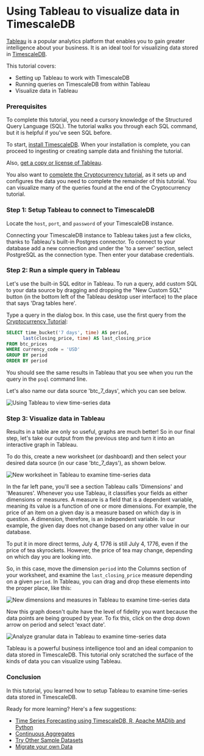 # Using Tableau to visualize data in TimescaleDB

[Tableau][get-tableau] is a popular analytics platform that enables you to gain
greater intelligence about your business. It is an ideal tool for visualizing
data stored in [TimescaleDB][timescale-products].

This tutorial covers:

- Setting up Tableau to work with TimescaleDB
- Running queries on TimescaleDB from within Tableau
- Visualize data in Tableau

### Prerequisites

To complete this tutorial, you need a cursory knowledge of the Structured Query
Language (SQL). The tutorial walks you through each SQL command, but it is
helpful if you've seen SQL before.

To start, [install TimescaleDB][install-timescale]. When your installation is
complete, you can proceed to ingesting or creating sample data and finishing the
tutorial.

Also, [get a copy or license of Tableau][get-tableau].

You also want to [complete the Cryptocurrency tutorial][crypto-tutorial], as it
sets up and configures the data you need to complete the remainder of this
tutorial. You can visualize many of the queries found at the end of the
Cryptocurrency tutorial.

### Step 1: Setup Tableau to connect to TimescaleDB

Locate the `host`, `port`, and `password` of your TimescaleDB instance.

Connecting your TimescaleDB instance to Tableau takes just a few clicks, thanks
to Tableau's  built-in Postgres connector. To connect to your database add a new
connection and under the  'to a server' section, select PostgreSQL as the
connection type. Then enter your database  credentials.

### Step 2: Run a simple query in Tableau

Let's use the built-in SQL editor in Tableau. To run a query, add custom SQL to your data source
by dragging and dropping the "New Custom SQL" button (in the bottom left of the Tableau desktop
user interface) to the place that says 'Drag tables here'.

Type a query in the dialog box. In this case, use the first
query from the [Cryptocurrency Tutorial][crypto-tutorial]:

```sql
SELECT time_bucket('7 days', time) AS period,
      last(closing_price, time) AS last_closing_price
FROM btc_prices
WHERE currency_code = 'USD'
GROUP BY period
ORDER BY period
```

You should see the same results in Tableau that you see when you run the query in the
`psql` command line.

Let's also name our data source 'btc_7_days', which you can see below.

<img class="main-content__illustration" src="https://assets.iobeam.com/images/docs/screenshots-for-tableau-tutorial/tableau-simple-query-results.png" alt="Using Tableau to view time-series data"/>

### Step 3: Visualize data in Tableau

Results in a table are only so useful, graphs are much better! So in our final
step, let's take our output from the previous step and turn it into an interactive
graph in Tableau.

To do this, create a new worksheet (or dashboard) and then select your desired data source
(in our case 'btc_7_days'), as shown below.

<img class="main-content__illustration" src="https://assets.iobeam.com/images/docs/screenshots-for-tableau-tutorial/tableau-new-worksheet.png" alt="New worksheet in Tableau to examine time-series data"/>

In the far left pane, you'll see a section Tableau calls 'Dimensions' and 'Measures'.
Whenever you use Tableau, it classifies your fields as either dimensions or
measures. A measure is a field that is a dependent variable, meaning its value is a
function of one or more dimensions. For example, the price of an item on a given day
is a measure based on which day is in question. A dimension, therefore, is an
independent variable. In our example, the given day does not change based on
any other value in our database.

To put it in more direct terms, July 4, 1776 is still July 4, 1776, even if the
price of tea skyrockets. However, the price of tea may change, depending on which
day you are looking into.

So, in this case, move the dimension `period` into the Columns section of
your worksheet, and examine the `last_closing_price` measure depending
on a given `period`. In Tableau, you can drag and drop these elements into the
proper place, like this:

<img class="main-content__illustration" src="https://assets.iobeam.com/images/docs/screenshots-for-tableau-tutorial/tableau-dimension-measure-setup.png" alt="New dimensions and measures in Tableau to examine time-series data"/>

Now this graph doesn't quite have the level of fidelity you want because
the data points are being grouped by year. To fix this, click on the drop down
arrow on period and select 'exact date'.

<img class="main-content__illustration" src="https://assets.iobeam.com/images/docs/screenshots-for-tableau-tutorial/tableau-granular.png" alt="Analyze granular data in Tableau to examine time-series data"/>

Tableau is a powerful business intelligence tool and an ideal companion to data
stored in TimescaleDB. This tutorial only scratched the surface of the kinds of
data you can visualize using Tableau.

### Conclusion

In this tutorial, you learned how to setup Tableau to examine time-series data
stored in TimescaleDB.

Ready for more learning? Here's a few suggestions:
- [Time Series Forecasting using TimescaleDB, R, Apache MADlib and Python][time-series-forecasting]
- [Continuous Aggregates][continuous-aggregates]
- [Try Other Sample Datasets][other-samples]
- [Migrate your own Data][migrate]

[get-tableau]: https://www.tableau.com/products/trial
[crypto-tutorial]: /tutorials/analyze-cryptocurrency-data
[timescale-products]: https://www.timescale.com/products
[install-timescale]: /install/latest/
[time-series-forecasting]: /tutorials/time-series-forecast
[continuous-aggregates]: /how-to-guides/continuous-aggregates
[other-samples]: /tutorials/sample-datasets
[migrate]: /how-to-guides/migrate-data
